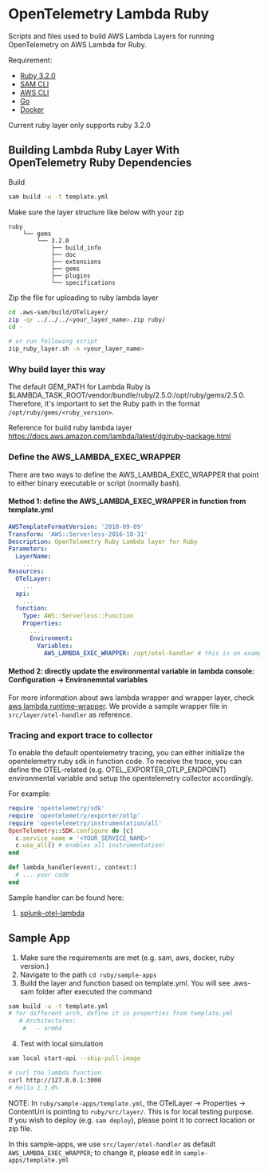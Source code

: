 # OpenTelemetry Lambda Ruby

Scripts and files used to build AWS Lambda Layers for running OpenTelemetry on AWS Lambda for Ruby.

Requirement:
* [Ruby 3.2.0](https://www.ruby-lang.org/en/news/2022/12/25/ruby-3-2-0-released/)
* [SAM CLI](https://docs.aws.amazon.com/serverless-application-model/latest/developerguide/serverless-sam-cli-install.html)
* [AWS CLI](https://docs.aws.amazon.com/cli/latest/userguide/install-cliv2.html)
* [Go](https://go.dev/doc/install)
* [Docker](https://docs.docker.com/get-docker)

Current ruby layer only supports ruby 3.2.0

## Building Lambda Ruby Layer With OpenTelemetry Ruby Dependencies

Build
```bash
sam build -u -t template.yml
```

Make sure the layer structure like below with your zip
```
ruby
    └── gems
        └── 3.2.0
            ├── build_info
            ├── doc
            ├── extensions
            ├── gems
            ├── plugins
            └── specifications
```

Zip the file for uploading to ruby lambda layer

```bash
cd .aws-sam/build/OTelLayer/
zip -qr ../../../<your_layer_name>.zip ruby/
cd -

# or run following script
zip_ruby_layer.sh -n <your_layer_name>
```

### Why build layer this way

The default GEM_PATH for Lambda Ruby is $LAMBDA_TASK_ROOT/vendor/bundle/ruby/2.5.0:/opt/ruby/gems/2.5.0. Therefore, it's important to set the Ruby path in the format `/opt/ruby/gems/<ruby_version>`.

Reference for build ruby lambda layer
https://docs.aws.amazon.com/lambda/latest/dg/ruby-package.html


### Define the AWS_LAMBDA_EXEC_WRAPPER

There are two ways to define the AWS_LAMBDA_EXEC_WRAPPER that point to either binary executable or script (normally bash).

#### Method 1: define the AWS_LAMBDA_EXEC_WRAPPER in function from template.yml
```yaml
AWSTemplateFormatVersion: '2010-09-09'
Transform: 'AWS::Serverless-2016-10-31'
Description: OpenTelemetry Ruby Lambda layer for Ruby
Parameters:
  LayerName:
    ...
Resources:
  OTelLayer:
    ...
  api:
    ...
  function:
    Type: AWS::Serverless::Function
    Properties:
      ...
      Environment:
        Variables:
          AWS_LAMBDA_EXEC_WRAPPER: /opt/otel-handler # this is an example of the path

```

#### Method 2: directly update the environmental variable in lambda console: Configuration -> Environemntal variables 

For more information about aws lambda wrapper and wrapper layer, check [aws lambda runtime-wrapper](https://docs.aws.amazon.com/lambda/latest/dg/runtimes-modify.html#runtime-wrapper). We provide a sample wrapper file in `src/layer/otel-handler` as reference.

### Tracing and export trace to collector

To enable the default opentelemetry tracing, you can either initialize the opentelemetry ruby sdk in function code. To receive the trace, you can define the OTEL-related (e.g. OTEL_EXPORTER_OTLP_ENDPOINT) environmental variable and setup the opentelemetry collector accordingly.

For example:
```ruby
require 'opentelemetry/sdk'
require 'opentelemetry/exporter/otlp'
require 'opentelemetry/instrumentation/all'
OpenTelemetry::SDK.configure do |c|
  c.service_name = '<YOUR_SERVICE_NAME>'
  c.use_all() # enables all instrumentation!
end

def lambda_handler(event:, context:)
  # ... your code
end
```

Sample handler can be found here:
1. [splunk-otel-lambda](https://github.com/signalfx/splunk-otel-lambda/tree/main/ruby)

## Sample App 

1. Make sure the requirements are met (e.g. sam, aws, docker, ruby version.)
2. Navigate to the path `cd ruby/sample-apps`
3. Build the layer and function based on template.yml. You will see .aws-sam folder after executed the command
```bash
sam build -u -t template.yml
# for different arch, define it in properties from template.yml
   # Architectures:
    #   - arm64
```
4. Test with local simulation
```bash
sam local start-api --skip-pull-image

# curl the lambda function
curl http://127.0.0.1:3000
# Hello 1.3.0% 
```

NOTE:
In `ruby/sample-apps/template.yml`, the OTelLayer -> Properties -> ContentUri is pointing to `ruby/src/layer/`. This is for local testing purpose. If you wish to deploy (e.g. `sam deploy`), please point it to correct location or zip file.

In this sample-apps, we use `src/layer/otel-handler` as default `AWS_LAMBDA_EXEC_WRAPPER`; to change it, please edit in `sample-apps/template.yml`


